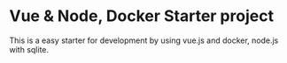 # Vue & Node, Docker Starter project
This is a easy starter for development by using vue.js and docker, node.js with sqlite.
